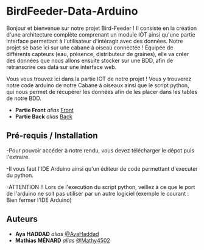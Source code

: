 # BirdFeeder-Data-Arduino

Bonjour et bienvenue sur notre projet Bird-Feeder ! Il consiste en la création d'une architecture complète comprenant un module IOT ainsi qu'une partie interface permettant à l'utilisateur d'intéragir avec des données. Notre projet se base ici sur une cabane à oiseau connectée ! Équipée de différents capteurs (eau, présence, distributeur de graines), elle va créer des données que nous allons ensuite stocker sur une BDD, afin de retranscrire ces data sur une interface web.

Vous vous trouvez ici dans la partie IOT de notre projet ! Vous y trouverez notre code arduino de notre Cabane à oiseaux ainsi que le script python, qui nous permet de récupérer les données afin de les placer dans les tables de notre BDD.

- **Partie Front** _alias_ [Front](https://github.com/Mathy4502/BirdFeeder-front)
- **Partie Back** _alias_ [Back](https://github.com/Mathy4502/BirdFeeder-back)

## Pré-requis / Installation

-Pour pouvoir accéder à notre rendu, vous devez télécharger le dépot puis l'extraire.

-Il vous faut l'IDE Arduino ainsi qu'un éditeur de code permettant d'executer du python.

-ATTENTION !! Lors de l'execution du script python, veillez à ce que le port de l'arduino ne soit pas utiliser par un autre logiciel (exemple le courant : Bien fermer l'IDE Arduino)

## Auteurs

- **Aya HADDAD** _alias_ [@AyaHaddad](https://github.com/AyaHaddad)
- **Mathias MÉNARD** _alias_ [@Mathy4502](https://github.com/Mathy4502)
